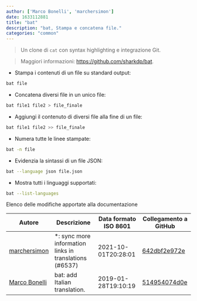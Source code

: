```yaml
---
author: ['Marco Bonelli', 'marchersimon']
date: 1633112881
title: "bat"
description: "bat, Stampa e concatena file."
categories: "common"
---
```

> Un clone di `cat` con syntax highlighting e integrazione Git.

> Maggiori informazioni: <https://github.com/sharkdp/bat>.

- Stampa i contenuti di un file su standard output:

```bash
bat file
```

- Concatena diversi file in un unico file:

```bash
bat file1 file2 > file_finale
```

- Aggiungi il contenuto di diversi file alla fine di un file:

```bash
bat file1 file2 >> file_finale
```

- Numera tutte le linee stampate:

```bash
bat -n file
```

- Evidenzia la sintassi di un file JSON:

```bash
bat --language json file.json
```

- Mostra tutti i linguaggi supportati:

```bash
bat --list-languages
```
Elenco delle modifiche apportate alla documentazione


Autore | Descrizione | Data formato ISO 8601 | Collegamento a GitHub
------|-----|-----|-----
[marchersimon](mailto:50295997+marchersimon@users.noreply.github.com) | *: sync more information links in translations (#6537) | 2021-10-01T20:28:01 | [642dbf2e972e](https://github.com/tldr-pages/tldr/commit/642dbf2e972e388fab8c84ba3b4685fb862b6454)
[Marco Bonelli](mailto:mb5.marcob@gmail.com) | bat: add Italian translation. | 2019-01-28T19:10:19 | [514954074d0e](https://github.com/tldr-pages/tldr/commit/514954074d0e973e7bbbccc4616c8fe162928db6)

